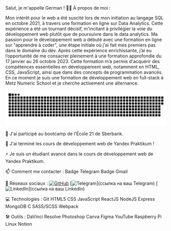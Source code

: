 Salut, je m'appelle German !
👨‍💻 À propos de moi :

Mon intérêt pour le web a été suscité lors de mon initiation au langage SQL en
octobre 2021, à travers une formation en ligne sur Data Analytics. 
Cette expérience a été un tournant décisif, m'incitant à privilégier la voie du
développement web plutôt que de poursuivre dans le data analytics.
Ma passion pour le développement web a débuté avec une formation en ligne sur
"apprendre à coder", une étape initiale où j'ai fait mes premiers pas dans le domaine du dév.
Après cette expérience enrichissante, j’ai eu l’opportunité de me consacrer
pleinement à une formation approfondie du 17 janvier au 26 octobre 2023. Cette
formation m’a permis d'acquérir des compétences essentielles en développement
web, notamment en HTML, CSS, JavaScript, ainsi que dans des concepts de
programmation avancés. 
En ce moment je suis une formation de développement web en
full-stack à Metz Numeric School et je cherche activement une alternance. 

![Dynamic Snake SVG](https://raw.githubusercontent.com/GermanBurdin1/snake/master/snake.svg)

🔭 J'ai participé au bootcamp de l'École 21 de Sberbank.

🌱 J'ai terminé les cours de développement web de Yandex Praktikum !

⚡ Je suis un étudiant avancé dans le cours de développement web de Yandex Praktikum.

📫 Comment me contacter : Badge Telegram Badge Gmail

🤝 Réseaux sociaux :
[![GitHub](https://img.shields.io/badge/GitHub-100000?style=flat&logo=github&logoColor=white)](https://github.com/ваш-username)
[![Telegram](https://img.shields.io/badge/Telegram-2CA5E0?style=flat&logo=telegram&logoColor=white)](ссылка на ваш Telegram)
[![LinkedIn](https://img.shields.io/badge/LinkedIn-0077B5?style=flat&logo=linkedin&logoColor=white)](ссылка на ваш LinkedIn)


💻 Technologies :
Git HTML5 CSS JavaScript ReactJS NodeJS Express MongoDB C SASS/SCSS Webpack

🛠 Outils :
DaVinci Resolve Photoshop Canva Figma YouTube Raspberry Pi Linux Notion
